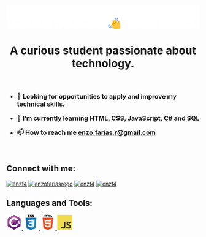 <a href="https://github.com/Enzf4"><img align="center" src="Hello_Backup.png"></a>

<h1 align="center">A curious student passionate about technology.</h1>

<h3>

<br>

- 🔭 Looking for opportunities **to apply and improve my technical skills.**

- 🌱 I’m currently learning **HTML, CSS, JavaScript, C# and SQL**

- 📫 How to reach me **enzo.farias.r@gmail.com**

<br>

<h2 align="left">Connect with me:</h2>
<p align="left">
<a href="https://dev.to/enzf4" target="_blank"><img align="center" src="https://raw.githubusercontent.com/rahuldkjain/github-profile-readme-generator/master/src/images/icons/Social/devto.svg" alt="enzf4" height="30" width="40" /></a>
<a href="https://linkedin.com/in/enzofariasrego" target="_blank"><img align="center" src="https://raw.githubusercontent.com/rahuldkjain/github-profile-readme-generator/master/src/images/icons/Social/linked-in-alt.svg" alt="enzofariasrego" height="30" width="40" /></a>
<a href="https://www.codechef.com/users/enzf4" target="_blank"><img align="center" src="https://cdn.jsdelivr.net/npm/simple-icons@3.1.0/icons/codechef.svg" alt="enzf4" height="30" width="40" /></a>
<a href="https://www.leetcode.com/enzf4" target="_blank"><img align="center" src="https://raw.githubusercontent.com/rahuldkjain/github-profile-readme-generator/master/src/images/icons/Social/leet-code.svg" alt="enzf4" height="30" width="40" /></a>
</p>

<h2 align="left">Languages and Tools:</h2>
<p align="left"> <a href="https://www.w3schools.com/cs/" target="_blank" rel="noreferrer"> <img src="https://raw.githubusercontent.com/devicons/devicon/master/icons/csharp/csharp-original.svg" alt="csharp" width="40" height="40"/> </a> <a href="https://www.w3schools.com/css/" target="_blank" rel="noreferrer"> <img src="https://raw.githubusercontent.com/devicons/devicon/master/icons/css3/css3-original-wordmark.svg" alt="css3" width="40" height="40"/> </a> <a href="https://www.w3.org/html/" target="_blank" rel="noreferrer"> <img src="https://raw.githubusercontent.com/devicons/devicon/master/icons/html5/html5-original-wordmark.svg" alt="html5" width="40" height="40"/> </a> <a href="https://developer.mozilla.org/en-US/docs/Web/JavaScript" target="_blank" rel="noreferrer"> <img src="https://raw.githubusercontent.com/devicons/devicon/master/icons/javascript/javascript-original.svg" alt="javascript" width="40" height="40"/> </a> </p></h3>
